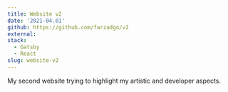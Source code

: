 ```yaml
---
title: Website v2
date: '2021-04.01'
github: https://github.com/farzadgo/v2
external: 
stack:
  - Gatsby
  - React
slug: website-v2
---
```


My second website trying to highlight my artistic and developer aspects.
